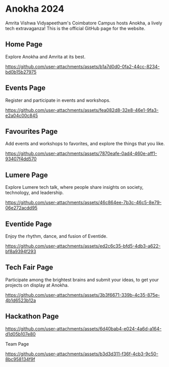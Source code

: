 
# Anokha 2024

Amrita Vishwa Vidyapeetham's Coimbatore Campus hosts Anokha, a lively tech extravaganza!
This is the official GitHub page for the website.

## Home Page

Explore Anokha and Amrita at its best.

https://github.com/user-attachments/assets/b1a7d0d0-0fa2-44cc-8234-bd0b15b27975


## Events Page

Register and participate in events and workshops.

https://github.com/user-attachments/assets/fea082d8-32e8-46e1-9fa3-e2a04c00c845


## Favourites Page

Add events and workshops to favorites, and explore the things that you like.

https://github.com/user-attachments/assets/7870eafe-0ad4-460e-aff1-93407f4dd570


## Lumere Page

Explore Lumere tech talk, where people share insights on society, technology, and leadership.

https://github.com/user-attachments/assets/46c864ee-7b3c-46c5-8e79-06e272acdd95


## Eventide Page

Enjoy the rhythm, dance, and fusion of Eventide.

https://github.com/user-attachments/assets/ed2c6c35-bfd5-4db3-a622-bf8a9394f293


## Tech Fair Page

Participate among the brightest brains and submit your ideas, to get your projects on display at Anokha.

https://github.com/user-attachments/assets/3b3f6671-339b-4c35-875e-4b1d6523b12a


## Hackathon Page



https://github.com/user-attachments/assets/6d40bab4-e024-4a6d-a164-d1d05b107e80


Team Page

https://github.com/user-attachments/assets/b3d3d311-f36f-4cb3-9c50-8bc958134f9f

